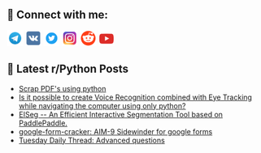 ## 🔎 Connect with me:
[<img src="https://github.com/bullbesh/bullbesh/blob/main/images/Telegram.png" width="32" height="32" />](https://t.me/bullbesh)
[<img src="https://github.com/bullbesh/bullbesh/blob/main/images/VK.png" width="32" height="32" />](https://vk.com/bullbesh)
[<img src="https://github.com/bullbesh/bullbesh/blob/main/images/Twitter.png" width="32" height="32" />](https://twitter.com/bullbesh1)
[<img src="https://github.com/bullbesh/bullbesh/blob/main/images/Instagram.png" width="32" height="32" />](https://www.instagram.com/bullbesh)
[<img src="https://github.com/bullbesh/bullbesh/blob/main/images/Reddit.png" width="32" height="32" />](https://www.reddit.com/user/bullbesh)
[<img src="https://github.com/bullbesh/bullbesh/blob/main/images/YouTube.png" width="32" height="32" />](https://www.youtube.com/channel/UCtfjRs6uzgq5mfm8S06WTcg)

## 📕 Latest r/Python Posts
<!-- BLOG-POST-LIST:START -->
- [Scrap PDF&#39;s using python](https://www.reddit.com/r/Python/comments/xp7n7x/scrap_pdfs_using_python/)
- [Is it possible to create Voice Recognition combined with Eye Tracking while navigating the computer using only python?](https://www.reddit.com/r/Python/comments/xp4u3t/is_it_possible_to_create_voice_recognition/)
- [EISeg -- An Efficient Interactive Segmentation Tool based on PaddlePaddle.](https://www.reddit.com/r/Python/comments/xp454u/eiseg_an_efficient_interactive_segmentation_tool/)
- [google-form-cracker: AIM-9 Sidewinder for google forms](https://www.reddit.com/r/Python/comments/xp2518/googleformcracker_aim9_sidewinder_for_google_forms/)
- [Tuesday Daily Thread: Advanced questions](https://www.reddit.com/r/Python/comments/xp0c2v/tuesday_daily_thread_advanced_questions/)
<!-- BLOG-POST-LIST:END -->
